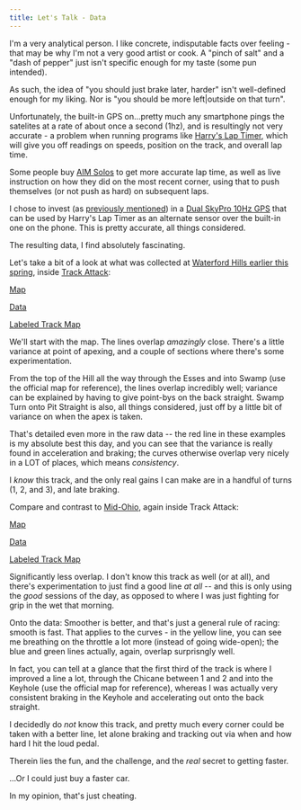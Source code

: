 ```yaml
---
title: Let's Talk - Data
---
```


I'm a very analytical person. I like concrete, indisputable facts over feeling - that may be why I'm not a very good artist or cook. A "pinch of salt" and a "dash of pepper" just isn't specific enough for my taste (some pun intended).

As such, the idea of "you should just brake later, harder" isn't well-defined enough for my liking. Nor is "you should be more left|outside on that turn". 

Unfortunately, the built-in GPS on...pretty much any smartphone pings the satelites at a rate of about once a second (1hz), and is resultingly not very accurate - a problem when running programs like [Harry's Lap Timer](https://www.gps-laptimer.de/), which will give you off readings on speeds, position on the track, and overall lap time.

Some people buy [AIM Solos](https://www.aim-sportline.com/en/products/solo2-solo2dl/index.htm) to get more accurate lap time, as well as live instruction on how they did on the most recent corner, using that to push themselves (or not push as hard) on subsequent laps.

I chose to invest (as [previously mentioned](/posts/2020/06/mid-ohio/)) in a [Dual SkyPro 10Hz GPS](https://www.amazon.com/Dual-Electronics-XGPS160-Multipurpose-Augmentation/dp/B00E65TNYE/ref=asc_df_B00E65TNYE/?tag=hyprod-20&linkCode=df0&hvadid=312195761225&hvpos=&hvnetw=g&hvrand=5866844427044894088&hvpone=&hvptwo=&hvqmt=&hvdev=c&hvdvcmdl=&hvlocint=&hvlocphy=9053228&hvtargid=pla-456578265568&psc=1) that can be used by Harry's Lap Timer as an alternate sensor over the built-in one on the phone. This is pretty accurate, all things considered.

The resulting data, I find absolutely fascinating. 

Let's take a bit of a look at what was collected at [Waterford Hills earlier this spring](/posts/2020/05/waterford/), inside [Track Attack](https://trackattack.io/sessions):  

[Map](https://i.imgur.com/nnJ9vdP.png)  

[Data](https://i.imgur.com/KpUAbb1.png)  

[Labeled Track Map](https://www.pngfind.com/pngs/m/234-2348116_waterford-hills-road-racing-track-racing-track-hd.png)  

We'll start with the map. The lines overlap _amazingly_ close. There's a little variance at point of apexing, and a couple of sections where there's some experimentation.

From the top of the Hill all the way through the Esses and into Swamp (use the official map for reference), the lines overlap incredibly well; variance can be explained by having to give point-bys on the back straight. Swamp Turn onto Pit Straight is also, all things considered, just off by a little bit of variance on when the apex is taken.

That's detailed even more in the raw data -- the red line in these examples is my absolute best this day, and you can see that the variance is really found in acceleration and braking; the curves otherwise overlap very nicely in a LOT of places, which means _consistency_. 

I *know* this track, and the only real gains I can make are in a handful of turns (1, 2, and 3), and late braking.

Compare and contrast to [Mid-Ohio](/posts/2020/06/mid-ohio/), again inside Track Attack:  

[Map](https://i.imgur.com/q5EvhUG.png)  

[Data](https://i.imgur.com/aG1hnfZ.png)  

[Labeled Track Map](https://upload.wikimedia.org/wikipedia/commons/thumb/1/1f/Mid-Ohio.svg/1200px-Mid-Ohio.svg.png)  

Significantly less overlap. I don't know this track as well (or at all), and there's experimentation to just find a good line _at all_ -- and this is only using the _good_ sessions of the day, as opposed to where I was just fighting for grip in the wet that morning.

Onto the data: Smoother is better, and that's just a general rule of racing: smooth is fast. That applies to the curves - in the yellow line, you can see me breathing on the throttle a lot more (instead of going wide-open); the blue and green lines actually, again, overlap surprisngly well. 

In fact, you can tell at a glance that the first third of the track is where I improved a line a lot, through the Chicane between 1 and 2 and into the Keyhole (use the official map for reference), whereas I was actually very consistent braking in the Keyhole and accelerating out onto the back straight.

I decidedly do *not* know this track, and pretty much every corner could be taken with a better line, let alone braking and tracking out via when and how hard I hit the loud pedal.

Therein lies the fun, and the challenge, and the _real_ secret to getting faster. 

...Or I could just buy a faster car.

In my opinion, that's just cheating.